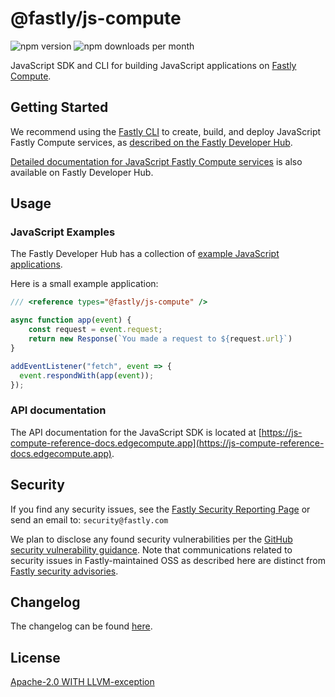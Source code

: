 # @fastly/js-compute

![npm version](https://img.shields.io/npm/v/@fastly/js-compute) ![npm downloads per month](https://img.shields.io/npm/dm/@fastly/js-compute)

JavaScript SDK and CLI for building JavaScript applications on [Fastly Compute](https://www.fastly.com/products/edge-compute/serverless).

## Getting Started

We recommend using the [Fastly CLI](https://github.com/fastly/cli) to create, build, and deploy JavaScript Fastly Compute services, as [described on the Fastly Developer Hub](https://developer.fastly.com/learning/compute/).

[Detailed documentation for JavaScript Fastly Compute services](https://developer.fastly.com/learning/compute/javascript/) is also available on Fastly Developer Hub.

## Usage

### JavaScript Examples

The Fastly Developer Hub has a collection of [example JavaScript applications](https://developer.fastly.com/solutions/examples/javascript/).

Here is a small example application:
```js
/// <reference types="@fastly/js-compute" />

async function app(event) {
    const request = event.request;
    return new Response(`You made a request to ${request.url}`)
}

addEventListener("fetch", event => {
  event.respondWith(app(event));
});
```

### API documentation

The API documentation for the JavaScript SDK is located at [https://js-compute-reference-docs.edgecompute.app](https://js-compute-reference-docs.edgecompute.app).

## Security

If you find any security issues, see the [Fastly Security Reporting Page](https://www.fastly.com/security/report-security-issue) or send an email to: `security@fastly.com`

We plan to disclose any found security vulnerabilities per the [GitHub security vulnerability guidance](https://docs.github.com/en/code-security/security-advisories/guidance-on-reporting-and-writing/about-coordinated-disclosure-of-security-vulnerabilities#best-practices-for-maintainers). Note that communications related to security issues in Fastly-maintained OSS as described here are distinct from [Fastly security advisories](https://www.fastly.com/security-advisories).

## Changelog

The changelog can be found [here](https://github.com/fastly/js-compute-runtime/blob/main/CHANGELOG.md).
## License

[Apache-2.0 WITH LLVM-exception](./LICENSE)

